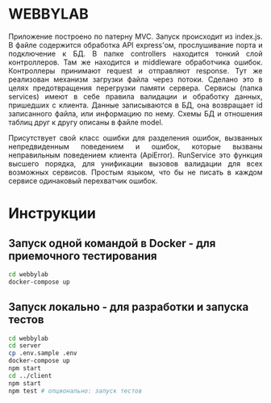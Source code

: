 
# WEBBYLAB
<p align="justify">
  Приложение построено по патерну MVC. Запуск происходит из index.js. В файле содержится обработка API express'ом, прослушивание порта и подключение к БД. В папке controllers находится тонкий слой контроллеров. Там же находится и middleware обработчика ошибок. Контроллеры принимают request и отправляют response. Тут же реализован механизм загрузки файла через потоки. Сделано это в целях предотвращения перегрузки памяти сервера. Сервисы (папка services) имеют в себе правила валидации и обработку данных, пришедших с клиента. Данные записываются в БД, она возвращает id записанного файла, или информацию по нему. Схемы БД и отношения таблиц друг к другу описаны в файле model.
</p><p align="justify">
  Присутствует свой класс ошибки для разделения ошибок, вызванных непредвиденным поведением и ошибок, которые вызваны неправильным поведением клиента (ApiError). RunService это функция высшего порядка, для унификации вызовов валидации для всех возможных сервисов. Простым языком, что бы не писать в каждом сервисе одинаковый перехватчик ошибок.
	</p>

# Инструкции
## Запуск одной командой в Docker - для приемочного тестирования
```bash
cd webbylab
docker-compose up
```
## Запуск локально - для разработки и запуска тестов
```bash
cd webbylab
cd server
cp .env.sample .env
docker-compose up
npm start
cd ../client
npm start
npm test # опционально: запуск тестов
```
